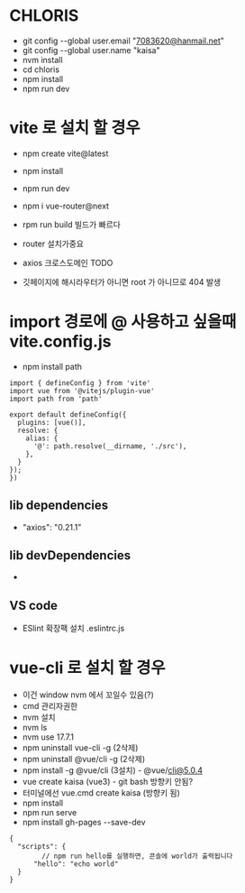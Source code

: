 # CHLORIS
- git config --global user.email "7083620@hanmail.net"
- git config --global user.name "kaisa"
- nvm install
- cd chloris
- npm install
- npm run dev

# vite 로 설치 할 경우

- npm create vite@latest
- npm install
- npm run dev
- npm i vue-router@next
- rpm run build 빌드가 빠르다
- router 설치가중요
- axios 크로스도메인 TODO

- 깃페이지에 해시라우터가 아니면 root 가 아니므로 404 발생


# import 경로에 @ 사용하고 싶을때 vite.config.js
- npm install path
```
import { defineConfig } from 'vite'
import vue from '@vitejs/plugin-vue'
import path from 'path'

export default defineConfig({
  plugins: [vue()],
  resolve: {
    alias: {
      '@': path.resolve(__dirname, './src'),
    },
  }
});
})
```

## lib dependencies
- "axios": "0.21.1"

## lib devDependencies
- 

## VS code
- ESlint 확장팩 설치 .eslintrc.js

# vue-cli 로 설치 할 경우

- 이건 window nvm 에서 꼬일수 있음(?)
- cmd 관리자권한
- nvm 설치  
- nvm ls
- nvm use 17.7.1
- npm uninstall vue-cli -g (2삭제)
- npm uninstall @vue/cli -g (2삭제)
- npm install -g @vue/cli (3설치) - @vue/cli@5.0.4
- vue create kaisa (vue3) - git bash 방향키 안됨? 
- 터미널에선 vue.cmd create kaisa (방향키 됨)
- npm install 
- npm run serve
- npm install gh-pages --save-dev

```
{
  "scripts": {
		// npm run hello를 실행하면, 콘솔에 world가 출력됩니다
      "hello": "echo world"
  }
}
```
